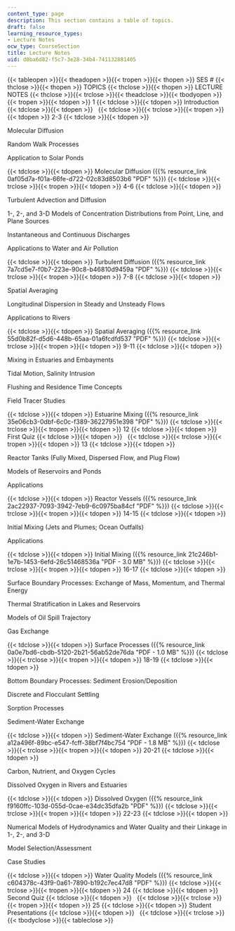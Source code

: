 ```yaml
---
content_type: page
description: This section contains a table of topics.
draft: false
learning_resource_types:
- Lecture Notes
ocw_type: CourseSection
title: Lecture Notes
uid: d0ba6d82-f5c7-3e28-34b4-741132881405
---
```

{{< tableopen >}}{{< theadopen >}}{{< tropen >}}{{< thopen >}}
SES #
{{< thclose >}}{{< thopen >}}
TOPICS
{{< thclose >}}{{< thopen >}}
LECTURE NOTES
{{< thclose >}}{{< trclose >}}{{< theadclose >}}{{< tbodyopen >}}{{< tropen >}}{{< tdopen >}}
1
{{< tdclose >}}{{< tdopen >}}
Introduction
{{< tdclose >}}{{< tdopen >}}
 
{{< tdclose >}}{{< trclose >}}{{< tropen >}}{{< tdopen >}}
2-3
{{< tdclose >}}{{< tdopen >}}

Molecular Diffusion

Random Walk Processes

Application to Solar Ponds

{{< tdclose >}}{{< tdopen >}}
Molecular Diffusion ({{% resource_link 0af05d7a-f01a-66fe-d722-02c83d8503b6 "PDF" %}})
{{< tdclose >}}{{< trclose >}}{{< tropen >}}{{< tdopen >}}
4-6
{{< tdclose >}}{{< tdopen >}}

Turbulent Advection and Diffusion

1-, 2-, and 3-D Models of Concentration Distributions from Point, Line, and Plane Sources

Instantaneous and Continuous Discharges

Applications to Water and Air Pollution

{{< tdclose >}}{{< tdopen >}}
Turbulent Diffusion ({{% resource_link 7a7cd5e7-f0b7-223e-90c8-b46810d9459a "PDF" %}})
{{< tdclose >}}{{< trclose >}}{{< tropen >}}{{< tdopen >}}
7-8
{{< tdclose >}}{{< tdopen >}}

Spatial Averaging

Longitudinal Dispersion in Steady and Unsteady Flows

Applications to Rivers

{{< tdclose >}}{{< tdopen >}}
Spatial Averaging ({{% resource_link 55d0b82f-d5d6-448b-65aa-01a6fcdfd537 "PDF" %}})
{{< tdclose >}}{{< trclose >}}{{< tropen >}}{{< tdopen >}}
9-11
{{< tdclose >}}{{< tdopen >}}

Mixing in Estuaries and Embayments

Tidal Motion, Salinity Intrusion

Flushing and Residence Time Concepts

Field Tracer Studies

{{< tdclose >}}{{< tdopen >}}
Estuarine Mixing ({{% resource_link 35e06cb3-0dbf-6c0c-f389-36227951e398 "PDF" %}})
{{< tdclose >}}{{< trclose >}}{{< tropen >}}{{< tdopen >}}
12
{{< tdclose >}}{{< tdopen >}}
First Quiz
{{< tdclose >}}{{< tdopen >}}
 
{{< tdclose >}}{{< trclose >}}{{< tropen >}}{{< tdopen >}}
13
{{< tdclose >}}{{< tdopen >}}

Reactor Tanks (Fully Mixed, Dispersed Flow, and Plug Flow)

Models of Reservoirs and Ponds

Applications

{{< tdclose >}}{{< tdopen >}}
Reactor Vessels ({{% resource_link 2ac22937-7093-3942-7eb9-6c0975ba84cf "PDF" %}})
{{< tdclose >}}{{< trclose >}}{{< tropen >}}{{< tdopen >}}
14-15
{{< tdclose >}}{{< tdopen >}}

Initial Mixing (Jets and Plumes; Ocean Outfalls)

Applications

{{< tdclose >}}{{< tdopen >}}
Initial Mixing ({{% resource_link 21c246b1-1e7b-1453-6efd-26c51468536a "PDF - 3.0 MB" %}})
{{< tdclose >}}{{< trclose >}}{{< tropen >}}{{< tdopen >}}
16-17
{{< tdclose >}}{{< tdopen >}}

Surface Boundary Processes: Exchange of Mass, Momentum, and Thermal Energy

Thermal Stratification in Lakes and Reservoirs

Models of Oil Spill Trajectory

Gas Exchange

{{< tdclose >}}{{< tdopen >}}
Surface Processes ({{% resource_link 0a0e7bd6-cbdb-5120-2b21-56ab52de76da "PDF - 1.0 MB" %}})
{{< tdclose >}}{{< trclose >}}{{< tropen >}}{{< tdopen >}}
18-19
{{< tdclose >}}{{< tdopen >}}

Bottom Boundary Processes: Sediment Erosion/Deposition

Discrete and Flocculant Settling

Sorption Processes

Sediment-Water Exchange

{{< tdclose >}}{{< tdopen >}}
Sediment-Water Exchange ({{% resource_link a12a496f-89bc-e547-fcff-38bf7f4bc754 "PDF - 1.8 MB" %}})
{{< tdclose >}}{{< trclose >}}{{< tropen >}}{{< tdopen >}}
20-21
{{< tdclose >}}{{< tdopen >}}

Carbon, Nutrient, and Oxygen Cycles

Dissolved Oxygen in Rivers and Estuaries

{{< tdclose >}}{{< tdopen >}}
Dissolved Oxygen ({{% resource_link f9160ffc-103d-055d-0cae-e34dc35dfa2b "PDF" %}})
{{< tdclose >}}{{< trclose >}}{{< tropen >}}{{< tdopen >}}
22-23
{{< tdclose >}}{{< tdopen >}}

Numerical Models of Hydrodynamics and Water Quality and their Linkage in 1-, 2-, and 3-D

Model Selection/Assessment

Case Studies

{{< tdclose >}}{{< tdopen >}}
Water Quality Models ({{% resource_link c604378c-43f9-0a61-7890-b192c7ec47d8 "PDF" %}})
{{< tdclose >}}{{< trclose >}}{{< tropen >}}{{< tdopen >}}
24
{{< tdclose >}}{{< tdopen >}}
Second Quiz
{{< tdclose >}}{{< tdopen >}}
 
{{< tdclose >}}{{< trclose >}}{{< tropen >}}{{< tdopen >}}
25
{{< tdclose >}}{{< tdopen >}}
Student Presentations
{{< tdclose >}}{{< tdopen >}}
 
{{< tdclose >}}{{< trclose >}}{{< tbodyclose >}}{{< tableclose >}}